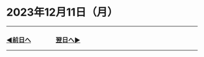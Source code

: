 # 2023年12月11日（月）

---

### [◀️前日へ](https:/github.com/yuasys/chatty-journal/blob/main/2023/12/2023-12-10.md)&emsp;&emsp;&emsp;&emsp;[翌日へ▶️](https://github.com/yuasys/chatty-journal/blob/main/2023/12/2023-12-12.md)

---
